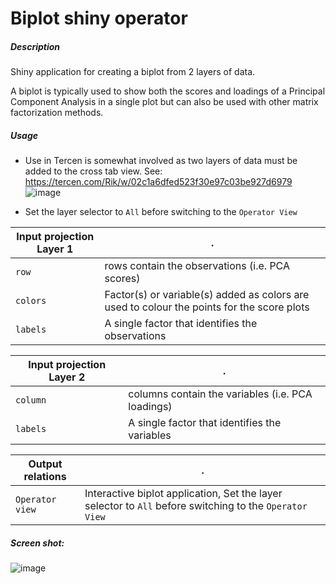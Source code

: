 # Biplot shiny operator

##### Description

Shiny application for creating a biplot from 2 layers of data.

A biplot is typically used to show both the scores and loadings of a Principal Component Analysis in a single plot but can also be used with other matrix factorization methods. 

##### Usage
- Use in Tercen is somewhat involved as two layers of data must be added to the cross tab view. See: https://tercen.com/Rik/w/02c1a6dfed523f30e97c03be927d6979
![image](https://user-images.githubusercontent.com/36480607/178115142-7b098f70-c15b-4457-b04a-6871a1c9ec00.png)


- Set the layer selector to `All` before switching to the `Operator View`

Input projection Layer 1|.
---|---
`row`           | rows contain the observations (i.e. PCA scores)
`colors`        | Factor(s) or variable(s) added as colors are used to colour the points for the score plots
`labels`        | A single factor that identifies the observations

Input projection Layer 2|.
---|---
`column`        | columns contain the variables (i.e. PCA loadings)
`labels`        | A single factor that identifies the variables

Output relations|.
---|---
`Operator view`        | Interactive biplot application, Set the layer selector to `All` before switching to the `Operator View`


##### Screen shot:

![image](https://user-images.githubusercontent.com/36480607/178115236-68830e32-3c93-4415-8e7a-8b3233b3c0a8.png)

